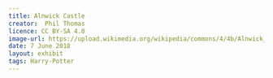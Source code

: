 ```yaml
---
title: Alnwick Castle
creator:  Phil Thomas
licence: CC BY-SA 4.0
image-url: https://upload.wikimedia.org/wikipedia/commons/4/4b/Alnwick_Castle_02.jpg
date: 7 June 2018
layout: exhibit
tags: Harry-Potter
---
```

